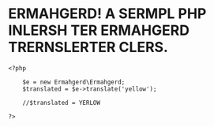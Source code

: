 ERMAHGERD! A SERMPL PHP INLERSH TER ERMAHGERD TRERNSLERTER CLERS.
=================================================================


	<?php

		$e = new Ermahgerd\Ermahgerd;
		$translated = $e->translate('yellow');

		//$translated = YERLOW

	?>

